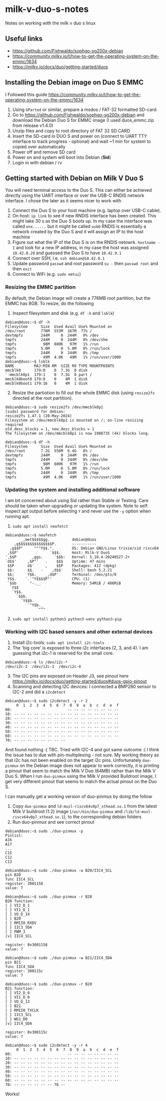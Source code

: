 # milk-v-duo-s-notes
Notes on working with the milk v duo s linux

## Useful links
- https://github.com/Fishwaldo/sophgo-sg200x-debian
- https://community.milkv.io/t/how-to-get-the-operating-system-on-the-emmc/1634
- https://milkv.io/docs/duo/getting-started/duos


## Installing the Debian image on Duo S EMMC
I Followed this guide https://community.milkv.io/t/how-to-get-the-operating-system-on-the-emmc/1634

1. Using `GParted` or similar, prepare a msdos / FAT-32 formatted SD-card.
2. Go to https://github.com/Fishwaldo/sophgo-sg200x-debian and download the Debian Duo S for EMMC image (I used duos_emmc.zip from release v1.4.0)
3. Unzip files and copy to root directory of FAT 32 SD CARD
4. Insert the SD-card in DUO S and power on (connect to UART TTY interface to track progress - optional) and wait ~1 min for system to copied over automatically
5. Power off and remove SD card
6. Power on and system will boot into Debian (**Sid**)
7. Login in with debian / rv

## Getting started with Debian on Milk V Duo S
You will need terminal access to the Duo S. This can either be achieved directly using the UART interface or over the USB-C RNDIS network interface. I chose the later as it seems nicer to work with
1. Connect the Duo S to your host machine (e.g. laptop over USB-C cable).
2. On host: ``ip link`` to see if new RNDIS interface has been created. This might take 30 s as the Duo S boots up. In my case the interface was called `enx......` but it might be called `usb0`
RNDIS is essentially a network created by the Duo S and it will assign an IP to the host machine
3. Figure out what the IP of the Duo S is on the RNDIS netowrk. `hostname -I` and look for a new IP address, in my case the host was assigned `10.42.0.20` and guessed the Duo S to have `10.42.0.1`
4. Connect over SSH, i.e. `ssh debian@10.42.0.1`
5. Update password `passwd` and root password `su -` then `passwd root` and then `exit`
6. Connect to WiFi (e.g. `sudo nmtui`)

### Resizing the EMMC partition
By default, the Debian image will create a 776MB root partition, but the EMMC has 8GB. To resize, do the following
1. Inspect filesystem and disk (e.g. `df -h` and `lsblk`)
```
debian@duos:~$ df -h
Filesystem      Size  Used Avail Use% Mounted on
/dev/root       776M  553M  167M  77% /
devtmpfs        244M     0  244M   0% /dev
tmpfs           244M     0  244M   0% /dev/shm
tmpfs            98M  600K   97M   1% /run
tmpfs           5.0M     0  5.0M   0% /run/lock
tmpfs           244M     0  244M   0% /tmp
tmpfs            49M  4.0K   49M   1% /run/user/1000
debian@duos:~$ lsblk 
NAME         MAJ:MIN RM  SIZE RO TYPE MOUNTPOINTS
mmcblk0      179:0    0  7.3G  0 disk 
`-mmcblk0p1  179:1    0  7.3G  0 part /
mmcblk0boot0 179:8    0    4M  1 disk 
mmcblk0boot1 179:16   0    4M  1 disk
```
2. Resize the partiotion to fill out the whole EMMC disk (using `resize2fs` directed at the root partition).
```
debian@duos:~$ sudo resize2fs /dev/mmcblk0p1 
[sudo] password for debian: 
resize2fs 1.47.1 (20-May-2024)
Filesystem at /dev/mmcblk0p1 is mounted on /; on-line resizing required
old_desc_blocks = 1, new_desc_blocks = 1
The filesystem on /dev/mmcblk0p1 is now 1908735 (4k) blocks long.

debian@duos:~$ df -h
Filesystem      Size  Used Avail Use% Mounted on
/dev/root       7.2G  556M  6.4G   8% /
devtmpfs        244M     0  244M   0% /dev
tmpfs           244M     0  244M   0% /dev/shm
tmpfs            98M  600K   97M   1% /run
tmpfs           5.0M     0  5.0M   0% /run/lock
tmpfs           244M     0  244M   0% /tmp
tmpfs            49M  4.0K   49M   1% /run/user/1000
```

### Updating the system and installing additional software

I am bit concerned about using Sid rather than Stable or Testing. Care should be taken when upgrading or updating the system. Note to self: Inspect apt output before selecting `Y` and never use the `-y` option when running apt.

1. `sudo apt install neofetct`
```
debian@duos:~$ neofetch 
       _,met$$$$$gg.          debian@duos 
    ,g$$$$$$$$$$$$$$$P.       ----------- 
  ,g$$P"     """Y$$.".        OS: Debian GNU/Linux trixie/sid riscv64 
 ,$$P'              `$$$.     Host: Milk-V DuoS 
',$$P       ,ggs.     `$$b:   Kernel: 5.10.4-20240527-2+ 
`d$$'     ,$P"'   .    $$$    Uptime: 47 mins 
 $$P      d$'     ,    $$P    Packages: 412 (dpkg) 
 $$:      $$.   -    ,d$$'    Shell: bash 5.2.21 
 $$;      Y$b._   _,d$P'      Terminal: /dev/pts/0 
 Y$$.    `.`"Y$$$$P"'         CPU: (1) 
 `$$b      "-.__              Memory: 54MiB / 486MiB 
  `Y$$
   `Y$$.                                              
     `$$b.                                            
       `Y$$b.
          `"Y$b._
              `"""
```
2. `sudo apt install python3 python3-venv python3-pip`

### Working with I2C based sensors and other external devices

1. Install i2c-tools: `sudo apt install i2c-tools`
2. The 'big core' is exposed to three i2c interfaces (2, 3, and 4). I am guessing that i2c-1 is reserved for the small core.
```
debian@duos:~$ ls /dev/i2c-*
/dev/i2c-2  /dev/i2c-3	/dev/i2c-4
```
3. The I2C pins are exposed on Header J3, see pinout here https://milkv.io/docs/duo/getting-started/duos#duos-gpio-pinout
4. Scanning and detecting I2C devices: I connected a BMP280 sensor to I2C-2 and did a `i2cdetect`
```
debian@duos:~$ sudo i2cdetect -y -r 2
     0  1  2  3  4  5  6  7  8  9  a  b  c  d  e  f
00:                         -- -- -- -- -- -- -- -- 
10: -- -- -- -- -- -- -- -- -- -- -- -- -- -- -- -- 
20: -- -- -- -- -- -- -- -- -- -- -- -- -- -- -- -- 
30: -- -- -- -- -- -- -- -- -- -- -- -- -- -- -- -- 
40: -- -- -- -- -- -- -- -- -- -- -- -- -- -- -- -- 
50: -- -- -- -- -- -- -- -- -- -- -- -- -- -- -- -- 
60: -- -- -- -- -- -- -- -- -- -- -- -- -- -- -- -- 
70: -- -- -- -- -- -- -- --
```
And found nothing :( TBC. Tried with I2C-4 and got same outcome :(
I think the issue has to due with pin-multiplexing - not sure. My working theory as that i2c has not been enabled on the target i2c pins. Unfortunately `duo-pinmux` on the Debian image does not appear to work correctly, it is printing a pinout that seem to match the Milk V Duo (64MB) rather than the Milk V Duo S. When I run `duo-pinmux` using the Milk V provided Buildroot image, I get very different pinout that seems to match the actual pinout on the Duo S.

I can manually get a working version of duo-pinmux by doing the follow

1. Copy `duo-pinmux` and `ld-musl-riscv64v0p7_xthead.so.1` from the latest Milk V buildroot (1.2) image (`/usr/bin/duo-pinmux` and `/lib/ld-musl-riscv64v0p7_xthead.so.1`), to the corresponding debian folders
2. Run duo-pinmux and see correct pinout
```
debian@duos:~$ sudo ./duo-pinmux -p
Pinlist:
A16
A17
...
C15
C12
C13

debian@duos:~$ sudo ./duo-pinmux -w B20/IIC4_SCL
pin B20
func IIC4_SCL
register: 3001158
value: 7

debian@duos:~$ sudo ./duo-pinmux -r B20
B20 function:
[ ] VI2_D_1
[ ] VI1_D_1
[ ] VO_D_14
[ ] B20
[ ] RMII0_RXDV
[ ] IIC3_SDA
[ ] PWM_3
[v] IIC4_SCL

register: 0x3001158
value: 7

debian@duos:~$ sudo ./duo-pinmux -w B21/IIC4_SDA
pin B21
func IIC4_SDA
register: 300115c
value: 7

debian@duos:~$ sudo ./duo-pinmux -r B20
B21 function:
[ ] VI2_D_0
[ ] VI1_D_0
[ ] VO_D_13
[ ] B21
[ ] RMII0_TXCLK
[ ] IIC3_SCL
[ ] WG1_D0
[v] IIC4_SDA

register: 0x300115c
value: 7

debian@duos:~$ sudo i2cdetect -y -r 4
     0  1  2  3  4  5  6  7  8  9  a  b  c  d  e  f
00:                         -- -- -- -- -- -- -- -- 
10: -- -- -- -- -- -- -- -- -- -- -- -- -- -- -- -- 
20: -- -- -- -- -- -- -- -- -- -- -- -- -- -- -- -- 
30: -- -- -- -- -- -- -- -- -- -- -- -- -- -- -- -- 
40: -- -- -- -- -- -- -- -- -- -- -- -- -- -- -- -- 
50: -- -- -- -- -- -- -- -- -- -- -- -- -- -- -- -- 
60: -- -- -- -- -- -- -- -- -- -- -- -- -- -- -- -- 
70: -- -- -- -- -- -- 76 --
```
Works!
